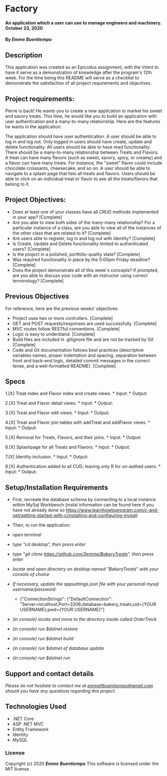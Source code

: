 # __Factory__

#### __An application which a user can use to manage engineers and machinery. October 23, 2020__

#### By _**Emme Buentiempo**_

## Description

This application was created as an Epicodus assignment, with the intent to have it serve as a demonstration of knowledge after the program's 12th week. For the time being this README will serve as a checklist to demonstrate the satisfaction of all project requirements and objectives. 

## Project requirements:

Pierre is back! He wants you to create a new application to market his sweet and savory treats. This time, he would like you to build an application with user authentication and a many-to-many relationship. Here are the features he wants in the application:

The application should have user authentication. A user should be able to log in and log out. Only logged in users should have create, update and delete functionality. All users should be able to have read functionality.
There should be a many-to-many relationship between Treats and Flavors. A treat can have many flavors (such as sweet, savory, spicy, or creamy) and a flavor can have many treats. For instance, the "sweet" flavor could include chocolate croissants, cheesecake, and so on.
A user should be able to navigate to a splash page that lists all treats and flavors. Users should be able to click on an individual treat or flavor to see all the treats/flavors that belong to it.

## Project Objectives:

  * Does at least one of your classes have all CRUD methods implemented in your app? [Complete]
  * Are you able to view both sides of the many-many relationship? For a particular instance of a class, are you able to view all of the instances of the other class that are related to it? [Complete]
  * Are users able to register, log in and log out with Identity? [Complete] 
  * Is Create, Update and Delete functionality limited to authenticated users? [Complete]
  * Is the project in a polished, portfolio-quality state? [Complete]
  * Was required functionality in place by the 5:00pm Friday deadline? [Complete]
  * Does the project demonstrate all of this week's concepts? If prompted, are you able to discuss your code with an instructor using correct terminology? [Complete]

## Previous Objectives

For reference, here are the previous weeks' objectives:
  * Project uses two or more controllers. [Complete]
  * GET and POST requests/responses are used successfully. [Complete]
  * MVC routes follow RESTful conventions. [Complete]
  * Logic is easy to understand. [Complete]
  * Build files are included in .gitignore file and are not be tracked by Git [Complete]
  * Code and Git documentation follows best practices (descriptive variables names, proper indentation and spacing, separation between front and back-end logic, detailed commit messages in the correct tense, and a well-formatted README). [Complete]

## Specs

  1.[X] Treat index and Flavor index and create views. 
    * Input:
    * Output:

  2.[X] Treat and Flavor detail views.
    * Input:
    * Output:

  3.[X] Treat and Flavor edit views.
    * Input:
    * Output:

  4.[X] Treat and Flavor join tables with addTreat and addFlavor views.
    * Input:
    * Output:

  5.[X] Removal for Treats, Flavors, and their joins.
    * Input:
    * Output:
  
  6.[X] Splashpage for all Treats and Flavors.
    * Input:
    * Output:

  7.[X] Identity inclusion.
    * Input:
    * Output:
  
  8.[X] Authentication added to all CUD; leaving only R for un-authed users.
    * Input:
    * Output:

## Setup/Installation Requirements

* First, recreate the database schema by connecting to a local instance within MySql Workbench (instal information can be found here if you have not already done so https://www.learnhowtoprogram.com/c-and-net/getting-started-with-c/installing-and-configuring-mysql)

* Then, to run the application:
* _open terminal_
* _type "cd desktop", then press enter_
* _type "git clone https://github.com/3emme/BakeryTreats", then press enter_
* _locate and open directory on desktop named "BakeryTreats" with your console of choice_
* _If necessary, update the appsettings.json file with your personal mysql username/password:_
  * {"ConnectionStrings": {"DefaultConnection": "Server=localhost;Port=3306;database=bakery_treats;uid={YOUR USERNAME};pwd={YOUR USERNAME}"}
* _(in console) locate and move to the directory inside called OrderTrack_
* _(in console) run $dotnet restore_
* _(in console) run $dotnet build_
* _(in console) run $dotnet ef database update_
* _(in console) run $dotnet run_

## Support and contact details

_Please do not hesitate to contact me at emmettbuentiempo@gmail.com should you have any questions regarding this project_

## Technologies Used

  * .NET Core
  * ASP .NET MVC
  * Entity Framework
  * Identity
  * MySQL


### License

Copyright (c) 2020 **_Emme Buentiempo_**
This software is licensed under the MIT license.